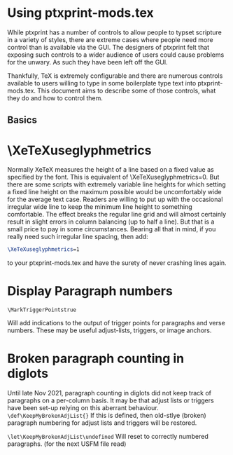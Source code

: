 # Using ptxprint-mods.tex

While ptxprint has a number of controls to allow people to typset scripture in a
variety of styles, there are extreme cases where people need more control than
is available via the GUI. The designers of ptxprint felt that exposing such
controls to a wider audience of users could cause problems for the unwary. As
such they have been left off the GUI.

Thankfully, TeX is extremely configurable and there are numerous controls
available to users willing to type in some boilerplate type text into
ptxprint-mods.tex. This document aims to describe some of those controls, what
they do and how to control them.

## Basics

# \XeTeXuseglyphmetrics

Normally XeTeX measures the height of a line based on a fixed value as specified
by the font. This is equivalent of \XeTeXuseglyphmetrics=0. But there are some
scripts with extremely variable line heights for which setting a fixed line
height on the maximum possible would be uncomfortably wide for the average text
case. Readers are willing to put up with the occasional irregular wide line to
keep the minimum line height to something comfortable. The effect breaks the
regular line grid and will almost certainly result in slight errors in column
balancing (up to half a line). But that is a small price to pay in some
circumstances. Bearing all that in mind, if you really need such irregular line
spacing, then add:

```tex
\XeTeXuseglyphmetrics=1
```

to your ptxprint-mods.tex and have the surety of never crashing lines again.

# Display Paragraph numbers
```
\MarkTriggerPointstrue
```
Will add indications to the output of trigger points for paragraphs and verse numbers. These may be useful 
adjust-lists, triggers, or image anchors.

# Broken paragraph counting in diglots
Until late Nov 2021, paragraph counting in diglots did not keep track of paragraphs on a per-column basis.
It may be that adjust lists or triggers have been set-up relying on this aberrant behaviour.
```\def\KeepMyBrokenAdjList{}```
If this is defined, then old-stlye (broken) paragraph numbering for adjust lists and triggers will be restored.

```\let\KeepMyBrokenAdjList\undefined```
Will reset to correctly numbered paragraphs. (for the next USFM file read)




